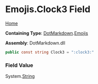 # Emojis\.Clock3 Field

[Home](../../../README.md)

**Containing Type**: [DotMarkdown](../../README.md)\.[Emojis](../README.md)

**Assembly**: DotMarkdown\.dll

```csharp
public const string Clock3 = ":clock3:"
```

### Field Value

System\.[String](https://docs.microsoft.com/en-us/dotnet/api/system.string)